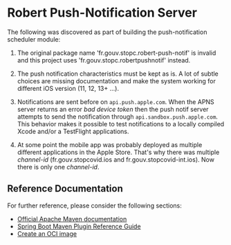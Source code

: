 # Robert Push-Notification Server

The following was discovered as part of building the push-notification scheduler module:

1. The original package name 'fr.gouv.stopc.robert-push-notif' is invalid and this project uses 'fr.gouv.stopc.robertpushnotif' instead.

2. The push notification characteristics must be kept as is. A lot of subtle choices are missing documentation and make the system working for different iOS version (11, 12, 13+ ...).

3. Notifications are sent before on `api.push.apple.com`. When the APNS server returns an error _bad device token_ then the push notif server attempts to send the notification through `api.sandbox.push.apple.com`. This behavior makes it possible to test notifications to a locally compiled Xcode and/or a TestFlight applications.

4. At some point the mobile app was probably deployed as multiple different applications in the Apple Store. That's why there was multiple _channel-id_ (fr.gouv.stopcovid.ios and fr.gouv.stopcovid-int.ios). Now there is only one _channel-id_.

## Reference Documentation

For further reference, please consider the following sections:

- [Official Apache Maven documentation](https://maven.apache.org/guides/index.html)
- [Spring Boot Maven Plugin Reference Guide](https://docs.spring.io/spring-boot/docs/2.3.2.RELEASE/maven-plugin/reference/html/)
- [Create an OCI image](https://docs.spring.io/spring-boot/docs/2.3.2.RELEASE/maven-plugin/reference/html/#build-image)
